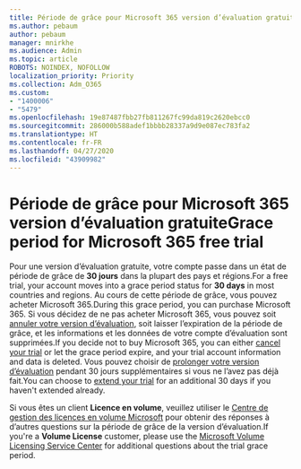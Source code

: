 ```yaml
---
title: Période de grâce pour Microsoft 365 version d’évaluation gratuite
ms.author: pebaum
author: pebaum
manager: mnirkhe
ms.audience: Admin
ms.topic: article
ROBOTS: NOINDEX, NOFOLLOW
localization_priority: Priority
ms.collection: Adm_O365
ms.custom:
- "1400006"
- "5479"
ms.openlocfilehash: 19e87487fbb27fb811267fc99da819c2620ebcc0
ms.sourcegitcommit: 286000b588adef1bbbb28337a9d9e087ec783fa2
ms.translationtype: HT
ms.contentlocale: fr-FR
ms.lasthandoff: 04/27/2020
ms.locfileid: "43909982"
---
```

# <a name="grace-period-for-microsoft-365-free-trial"></a><span data-ttu-id="c44af-102">Période de grâce pour Microsoft 365 version d’évaluation gratuite</span><span class="sxs-lookup"><span data-stu-id="c44af-102">Grace period for Microsoft 365 free trial</span></span>

<span data-ttu-id="c44af-103">Pour une version d’évaluation gratuite, votre compte passe dans un état de période de grâce de **30 jours** dans la plupart des pays et régions.</span><span class="sxs-lookup"><span data-stu-id="c44af-103">For a free trial, your account moves into a grace period status for **30 days** in most countries and regions.</span></span> <span data-ttu-id="c44af-104">Au cours de cette période de grâce, vous pouvez acheter Microsoft 365.</span><span class="sxs-lookup"><span data-stu-id="c44af-104">During this grace period, you can purchase Microsoft 365.</span></span> <span data-ttu-id="c44af-105">Si vous décidez de ne pas acheter Microsoft 365, vous pouvez soit [annuler votre version d’évaluation](https://docs.microsoft.com/microsoft-365/commerce/subscriptions/cancel-your-subscription?view=o365-worldwide), soit laisser l’expiration de la période de grâce, et les informations et les données de votre compte d’évaluation sont supprimées.</span><span class="sxs-lookup"><span data-stu-id="c44af-105">If you decide not to buy Microsoft 365, you can either [cancel your trial](https://docs.microsoft.com/microsoft-365/commerce/subscriptions/cancel-your-subscription?view=o365-worldwide) or let the grace period expire, and your trial account information and data is deleted.</span></span> <span data-ttu-id="c44af-106">Vous pouvez choisir de [prolonger votre version d’évaluation](https://docs.microsoft.com/microsoft-365/commerce/extend-your-trial) pendant 30 jours supplémentaires si vous ne l’avez pas déjà fait.</span><span class="sxs-lookup"><span data-stu-id="c44af-106">You can choose to [extend your trial](https://docs.microsoft.com/microsoft-365/commerce/extend-your-trial) for an additional 30 days if you haven't extended already.</span></span>

<span data-ttu-id="c44af-107">Si vous êtes un client **Licence en volume**, veuillez utiliser le [Centre de gestion des licences en volume Microsoft](https://support.microsoft.com/help/4471406/how-to-contact-the-microsoft-volume-licensing-service-center) pour obtenir des réponses à d’autres questions sur la période de grâce de la version d’évaluation.</span><span class="sxs-lookup"><span data-stu-id="c44af-107">If you're a **Volume License** customer, please use the [Microsoft Volume Licensing Service Center](https://support.microsoft.com/help/4471406/how-to-contact-the-microsoft-volume-licensing-service-center) for additional questions about the trial grace period.</span></span>
